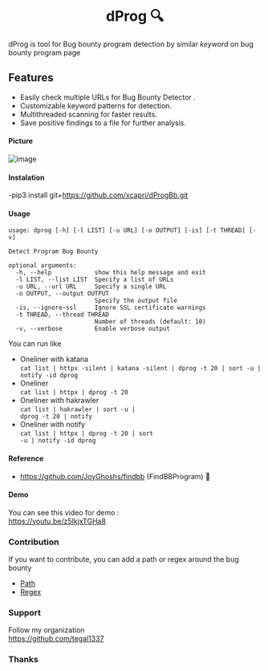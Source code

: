 <h1 align="center">
dProg 🔍
</h1>

dProg is tool for Bug bounty program detection by similar <i>keyword</i> on bug bounty program page 

## Features

- Easily check multiple URLs for Bug Bounty Detector .
- Customizable keyword patterns for detection.
- Multithreaded scanning for faster results.
- Save positive findings to a file for further analysis.

#### Picture
![image](https://user-images.githubusercontent.com/43540712/182825238-21d9f788-7b1c-4698-9287-8d5d729ac5d8.png)

#### Instalation
-pip3 install git+https://github.com/xcapri/dProgBb.git

#### Usage
```
usage: dprog [-h] [-l LIST] [-u URL] [-o OUTPUT] [-is] [-t THREAD] [-v]

Detect Program Bug Bounty

optional arguments:
  -h, --help            show this help message and exit
  -l LIST, --list LIST  Specify a list of URLs
  -u URL, --url URL     Specify a single URL
  -o OUTPUT, --output OUTPUT
                        Specify the output file
  -is, --ignore-ssl     Ignore SSL certificate warnings
  -t THREAD, --thread THREAD
                        Number of threads (default: 10)
  -v, --verbose         Enable verbose output

```

You can run like
* Oneliner with katana <br>``` cat list | httpx -silent | katana -silent | dprog -t 20 | sort -u | notify -id dprog ```
* Oneliner <br> <code>cat list | httpx | dprog -t 20 </code>
* Oneliner with hakrawler <br><code>cat list | hakrawler | sort -u | dprog -t 20 | notify</code>
* Oneliner with notify <br><code>cat list | httpx | dprog -t 20 | sort -u | notify -id dprog </code>

#### Reference
* https://github.com/JoyGhoshs/findbb (FindBBProgram) 🤘

#### Demo
You can see this video for demo : <br>
https://youtu.be/z5IkjxTGHa8

### Contribution
If you want to contribute, you can add a path or regex around the bug bounty
* [Path](/core/helper/path.txt) 
* [Regex](/core/helper/regex.json)

### Support 
Follow my organization <br>https://github.com/tegal1337

### Thanks

